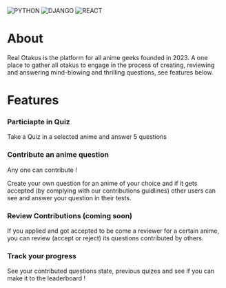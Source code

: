 
![PYTHON](https://img.shields.io/badge/Python-3776AB?style=for-the-badge&logo=python&logoColor=white)
![DJANGO](https://img.shields.io/badge/Django-092E20?style=for-the-badge&logo=django&logoColor=white)
![REACT](https://img.shields.io/badge/React-20232A?style=for-the-badge&logo=react&logoColor=61DAFB)
# About

Real Otakus is the platform for all anime geeks founded in 2023.
A one place to gather all otakus to engage in the process of creating, reviewing and answering mind-blowing and thrilling questions, see features below.

# Features

### Particiapte in Quiz

Take a Quiz in a selected anime and answer 5 questions

### Contribute an anime question
Any one can contribute !

Create your own question for an anime of your choice and if it gets accepted (by complying with our contributions guidlines) other users can see and answer your question in their tests.

### Review Contributions (coming soon) 

If you applied and got accepted to be come a reviewer for a certain anime, you can review (accept or reject) its questions contributed by others.

### Track your progress
See your contributed questions state, previous quizes and see if you can make it to the leaderboard !
